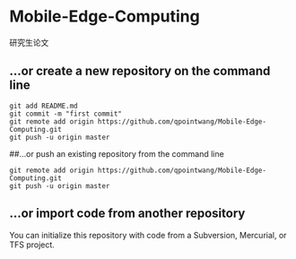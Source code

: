 # Mobile-Edge-Computing
研究生论文



## …or create a new repository on the command line
```
git add README.md
git commit -m "first commit"
git remote add origin https://github.com/qpointwang/Mobile-Edge-Computing.git
git push -u origin master
```
##…or push an existing repository from the command line
```
git remote add origin https://github.com/qpointwang/Mobile-Edge-Computing.git
git push -u origin master
```
## …or import code from another repository
You can initialize this repository with code from a Subversion, Mercurial, or TFS project.
